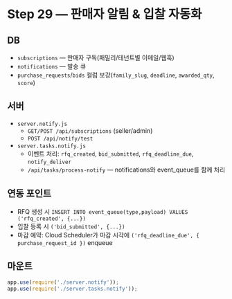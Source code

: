 # Step 29 — 판매자 알림 & 입찰 자동화

## DB
- `subscriptions` — 판매자 구독(패밀리/테넌트별 이메일/웹훅)
- `notifications` — 발송 큐
- `purchase_requests`/`bids` 컬럼 보강(`family_slug`, `deadline`, `awarded_qty`, `score`)

## 서버
- `server.notify.js`
  - `GET/POST /api/subscriptions` (seller/admin)
  - `POST /api/notify/test`
- `server.tasks.notify.js`
  - 이벤트 처리: `rfq_created`, `bid_submitted`, `rfq_deadline_due`, `notify_deliver`
  - `/api/tasks/process-notify` — notifications와 event_queue를 함께 처리

## 연동 포인트
- RFQ 생성 시 `INSERT INTO event_queue(type,payload) VALUES ('rfq_created', {...})`
- 입찰 등록 시 `('bid_submitted', {...})`
- 마감 예약: Cloud Scheduler가 마감 시각에 `('rfq_deadline_due', { purchase_request_id })` enqueue

## 마운트
```js
app.use(require('./server.notify'));
app.use(require('./server.tasks.notify'));
```
